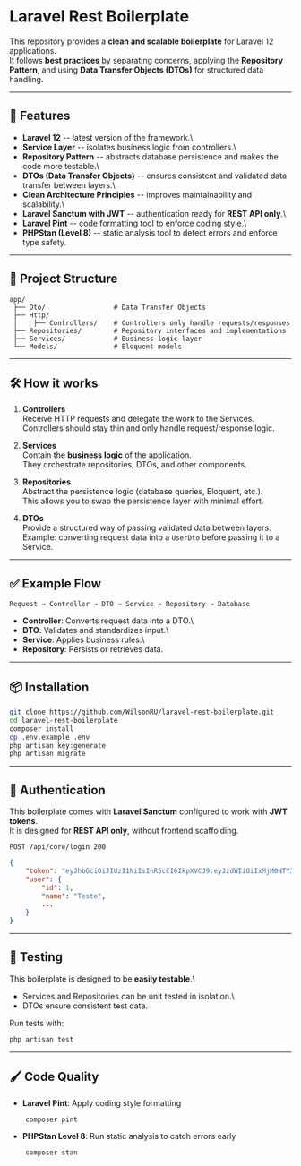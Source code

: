 # Laravel Rest Boilerplate

This repository provides a **clean and scalable boilerplate** for
Laravel 12 applications.\
It follows **best practices** by separating concerns, applying the
**Repository Pattern**, and using **Data Transfer Objects (DTOs)** for
structured data handling.

------------------------------------------------------------------------

## 🚀 Features

-   **Laravel 12** -- latest version of the framework.\
-   **Service Layer** -- isolates business logic from controllers.\
-   **Repository Pattern** -- abstracts database persistence and makes
    the code more testable.\
-   **DTOs (Data Transfer Objects)** -- ensures consistent and validated
    data transfer between layers.\
-   **Clean Architecture Principles** -- improves maintainability and scalability.\
-   **Laravel Sanctum with JWT** -- authentication ready for **REST API only**.\
-   **Laravel Pint** -- code formatting tool to enforce coding style.\
-   **PHPStan (Level 8)** -- static analysis tool to detect errors and
    enforce type safety.

------------------------------------------------------------------------

## 📂 Project Structure

    app/
     ├── Dto/                 # Data Transfer Objects
     ├── Http/
     │    ├── Controllers/    # Controllers only handle requests/responses
     ├── Repositories/        # Repository interfaces and implementations
     ├── Services/            # Business logic layer
     └── Models/              # Eloquent models

------------------------------------------------------------------------

## 🛠 How it works

1.  **Controllers**\
    Receive HTTP requests and delegate the work to the Services.\
    Controllers should stay thin and only handle request/response logic.

2.  **Services**\
    Contain the **business logic** of the application.\
    They orchestrate repositories, DTOs, and other components.

3.  **Repositories**\
    Abstract the persistence logic (database queries, Eloquent, etc.).\
    This allows you to swap the persistence layer with minimal effort.

4.  **DTOs**\
    Provide a structured way of passing validated data between layers.\
    Example: converting request data into a `UserDto` before passing it
    to a Service.

------------------------------------------------------------------------

## ✅ Example Flow

    Request → Controller → DTO → Service → Repository → Database

-   **Controller**: Converts request data into a DTO.\
-   **DTO**: Validates and standardizes input.\
-   **Service**: Applies business rules.\
-   **Repository**: Persists or retrieves data.

------------------------------------------------------------------------

## 📦 Installation

``` bash
git clone https://github.com/WilsonRU/laravel-rest-boilerplate.git
cd laravel-rest-boilerplate
composer install
cp .env.example .env
php artisan key:generate
php artisan migrate
```

------------------------------------------------------------------------

## 🔑 Authentication

This boilerplate comes with **Laravel Sanctum** configured to work with
**JWT tokens**.\
It is designed for **REST API only**, without frontend scaffolding.


    POST /api/core/login 200


``` json
{
    "token": "eyJhbGciOiJIUzI1NiIsInR5cCI6IkpXVCJ9.eyJzdWIiOiIxMjM0NTY3ODkwIiwibmFtZSI6IkpvaG4gRG9lIiwiYWRtaW4iOnRydWUsImlhdCI6MTUxNjIzOTAyMn0.KMUFsIDTnFmyG3nMiGM6H9FNFUROf3wh7SmqJp-QV30",
    "user": {
        "id": 1,
        "name": "Teste",
        ...
    }
}
```
------------------------------------------------------------------------

## 🧪 Testing

This boilerplate is designed to be **easily testable**.\
- Services and Repositories can be unit tested in isolation.\
- DTOs ensure consistent test data.

Run tests with:

``` bash
php artisan test
```

------------------------------------------------------------------------

## 🖌 Code Quality

- **Laravel Pint**: Apply coding style formatting

``` bash
    composer pint
```

- **PHPStan Level 8**: Run static analysis to catch errors early

``` bash
    composer stan
```
